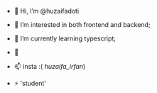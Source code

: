 - 👋 Hi, I’m @huzaifadoti
- 👀 I’m interested in both frontend and backend;
- 🌱 I’m currently learning typescript;
- 💞️ 
- 📫 insta :( _huzaifa_irfan_)
  
- ⚡ 'student'

<!---
huzaifadoti/huzaifadoti is a ✨ special ✨ repository because its `README.md` (this file) appears on your GitHub profile.
You can click the Preview link to take a look at your changes.
--->

